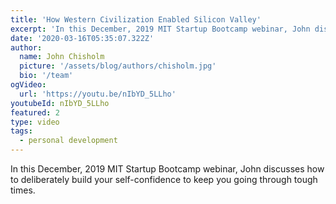 ```yaml
---
title: 'How Western Civilization Enabled Silicon Valley'
excerpt: 'In this December, 2019 MIT Startup Bootcamp webinar, John discusses how to deliberately build your self-confidence to keep you going through tough times.  '
date: '2020-03-16T05:35:07.322Z'
author:
  name: John Chisholm
  picture: '/assets/blog/authors/chisholm.jpg'
  bio: '/team'
ogVideo:
  url: 'https://youtu.be/nIbYD_5LLho'
youtubeId: nIbYD_5LLho
featured: 2
type: video
tags: 
  - personal development
---
```


In this December, 2019 MIT Startup Bootcamp webinar, John discusses how to deliberately build your self-confidence to keep you going through tough times.  